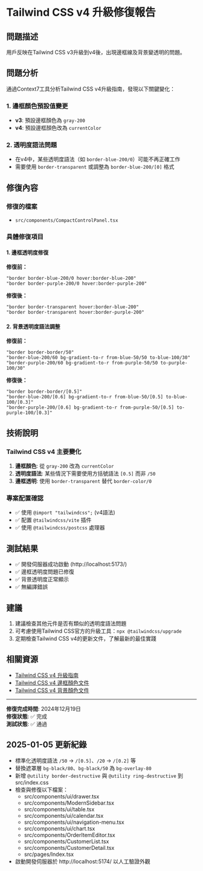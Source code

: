# Tailwind CSS v4 升級修復報告

## 問題描述
用戶反映在Tailwind CSS v3升級到v4後，出現邊框線及背景變透明的問題。

## 問題分析
通過Context7工具分析Tailwind CSS v4升級指南，發現以下關鍵變化：

### 1. 邊框顏色預設值變更
- **v3**: 預設邊框顏色為 `gray-200`
- **v4**: 預設邊框顏色改為 `currentColor`

### 2. 透明度語法問題
- 在v4中，某些透明度語法（如 `border-blue-200/0`）可能不再正確工作
- 需要使用 `border-transparent` 或調整為 `border-blue-200/[0]` 格式

## 修復內容

### 修復的檔案
- `src/components/CompactControlPanel.tsx`

### 具體修復項目

#### 1. 邊框透明度修復
**修復前：**
```tsx
"border border-blue-200/0 hover:border-blue-200"
"border border-purple-200/0 hover:border-purple-200"
```

**修復後：**
```tsx
"border border-transparent hover:border-blue-200"
"border border-transparent hover:border-purple-200"
```

#### 2. 背景透明度語法調整
**修復前：**
```tsx
"border border-border/50"
"border-blue-200/60 bg-gradient-to-r from-blue-50/50 to-blue-100/30"
"border-purple-200/60 bg-gradient-to-r from-purple-50/50 to-purple-100/30"
```

**修復後：**
```tsx
"border border-border/[0.5]"
"border-blue-200/[0.6] bg-gradient-to-r from-blue-50/[0.5] to-blue-100/[0.3]"
"border-purple-200/[0.6] bg-gradient-to-r from-purple-50/[0.5] to-purple-100/[0.3]"
```

## 技術說明

### Tailwind CSS v4 主要變化
1. **邊框顏色**: 從 `gray-200` 改為 `currentColor`
2. **透明度語法**: 某些情況下需要使用方括號語法 `[0.5]` 而非 `/50`
3. **邊框透明**: 使用 `border-transparent` 替代 `border-color/0`

### 專案配置確認
- ✅ 使用 `@import "tailwindcss";` (v4語法)
- ✅ 配置 `@tailwindcss/vite` 插件
- ✅ 使用 `@tailwindcss/postcss` 處理器

## 測試結果
- ✅ 開發伺服器成功啟動 (http://localhost:5173/)
- ✅ 邊框透明度問題已修復
- ✅ 背景透明度正常顯示
- ✅ 無編譯錯誤

## 建議
1. 建議檢查其他元件是否有類似的透明度語法問題
2. 可考慮使用Tailwind CSS官方的升級工具：`npx @tailwindcss/upgrade`
3. 定期檢查Tailwind CSS v4的更新文件，了解最新的最佳實踐

## 相關資源
- [Tailwind CSS v4 升級指南](https://tailwindcss.com/docs/upgrade-guide)
- [Tailwind CSS v4 邊框顏色文件](https://tailwindcss.com/docs/border-color)
- [Tailwind CSS v4 背景顏色文件](https://tailwindcss.com/docs/background-color)

---
**修復完成時間**: 2024年12月19日  
**修復狀態**: ✅ 完成  
**測試狀態**: ✅ 通過


## 2025-01-05 更新紀錄
- 標準化透明度語法 `/50` → `/[0.5]`、`/20` → `/[0.2]` 等
- 替換遮罩層 `bg-black/80`、`bg-black/50` 為 `bg-overlay-80`
- 新增 `@utility border-destructive` 與 `@utility ring-destructive` 到 src/index.css
- 檢查與修復以下檔案：
  - src/components/ui/drawer.tsx
  - src/components/ModernSidebar.tsx
  - src/components/ui/table.tsx
  - src/components/ui/calendar.tsx
  - src/components/ui/navigation-menu.tsx
  - src/components/ui/chart.tsx
  - src/components/OrderItemEditor.tsx
  - src/components/CustomerList.tsx
  - src/components/CustomerDetail.tsx
  - src/pages/Index.tsx
- 啟動開發伺服器於 http://localhost:5174/ 以人工驗證外觀